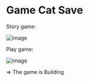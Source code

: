 <h1>Game Cat Save </h1>


Story game:


![image](https://github.com/Vokhanh12/game_catsave_moblie/assets/36543564/3849f471-609f-434a-9e62-1c94d8d7a0d2)


Play game:


![image](https://github.com/Vokhanh12/game_catsave_moblie/assets/36543564/190bbfe0-3353-4aff-a45b-8ee66719d364)

=> The game is Building



